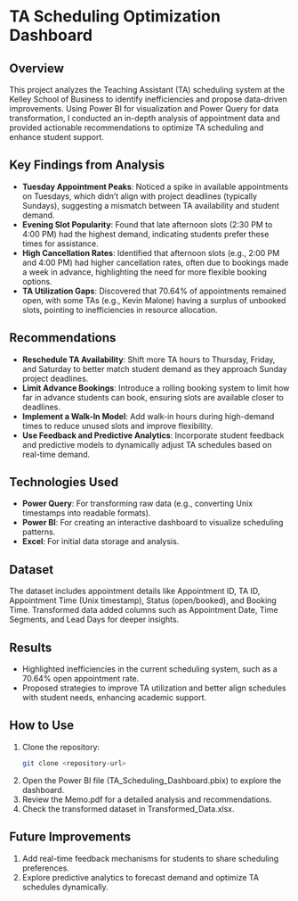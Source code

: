 # TA Scheduling Optimization Dashboard

## Overview
This project analyzes the Teaching Assistant (TA) scheduling system at the Kelley School of Business to identify inefficiencies and propose data-driven improvements. Using Power BI for visualization and Power Query for data transformation, I conducted an in-depth analysis of appointment data and provided actionable recommendations to optimize TA scheduling and enhance student support.

## Key Findings from Analysis
- **Tuesday Appointment Peaks**: Noticed a spike in available appointments on Tuesdays, which didn’t align with project deadlines (typically Sundays), suggesting a mismatch between TA availability and student demand.  
- **Evening Slot Popularity**: Found that late afternoon slots (2:30 PM to 4:00 PM) had the highest demand, indicating students prefer these times for assistance.  
- **High Cancellation Rates**: Identified that afternoon slots (e.g., 2:00 PM and 4:00 PM) had higher cancellation rates, often due to bookings made a week in advance, highlighting the need for more flexible booking options.  
- **TA Utilization Gaps**: Discovered that 70.64% of appointments remained open, with some TAs (e.g., Kevin Malone) having a surplus of unbooked slots, pointing to inefficiencies in resource allocation.

## Recommendations
- **Reschedule TA Availability**: Shift more TA hours to Thursday, Friday, and Saturday to better match student demand as they approach Sunday project deadlines.  
- **Limit Advance Bookings**: Introduce a rolling booking system to limit how far in advance students can book, ensuring slots are available closer to deadlines.  
- **Implement a Walk-In Model**: Add walk-in hours during high-demand times to reduce unused slots and improve flexibility.  
- **Use Feedback and Predictive Analytics**: Incorporate student feedback and predictive models to dynamically adjust TA schedules based on real-time demand.

## Technologies Used
- **Power Query**: For transforming raw data (e.g., converting Unix timestamps into readable formats).  
- **Power BI**: For creating an interactive dashboard to visualize scheduling patterns.  
- **Excel**: For initial data storage and analysis.

## Dataset
The dataset includes appointment details like Appointment ID, TA ID, Appointment Time (Unix timestamp), Status (open/booked), and Booking Time. Transformed data added columns such as Appointment Date, Time Segments, and Lead Days for deeper insights.

## Results
- Highlighted inefficiencies in the current scheduling system, such as a 70.64% open appointment rate.  
- Proposed strategies to improve TA utilization and better align schedules with student needs, enhancing academic support.

## How to Use
1. Clone the repository:  
   ```bash
   git clone <repository-url>
   ```
2. Open the Power BI file (TA_Scheduling_Dashboard.pbix) to explore the dashboard.
3. Review the Memo.pdf for a detailed analysis and recommendations.
4. Check the transformed dataset in Transformed_Data.xlsx.

## Future Improvements
1. Add real-time feedback mechanisms for students to share scheduling preferences.
2. Explore predictive analytics to forecast demand and optimize TA schedules dynamically.
